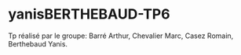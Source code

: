 # yanisBERTHEBAUD-TP6
Tp réalisé par le groupe: Barré Arthur, Chevalier Marc, Casez Romain, Berthebaud Yanis.
